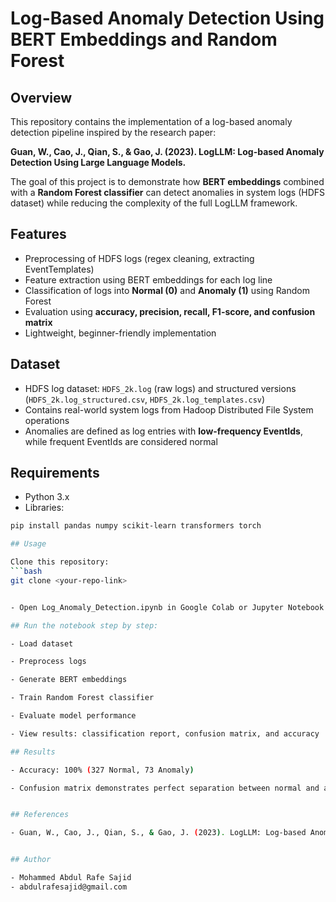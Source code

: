 # Log-Based Anomaly Detection Using BERT Embeddings and Random Forest

## Overview
This repository contains the implementation of a log-based anomaly detection pipeline inspired by the research paper:

**Guan, W., Cao, J., Qian, S., & Gao, J. (2023). LogLLM: Log-based Anomaly Detection Using Large Language Models.**

The goal of this project is to demonstrate how **BERT embeddings** combined with a **Random Forest classifier** can detect anomalies in system logs (HDFS dataset) while reducing the complexity of the full LogLLM framework.

## Features
- Preprocessing of HDFS logs (regex cleaning, extracting EventTemplates)
- Feature extraction using BERT embeddings for each log line
- Classification of logs into **Normal (0)** and **Anomaly (1)** using Random Forest
- Evaluation using **accuracy, precision, recall, F1-score, and confusion matrix**
- Lightweight, beginner-friendly implementation

## Dataset
- HDFS log dataset: `HDFS_2k.log` (raw logs) and structured versions (`HDFS_2k.log_structured.csv`, `HDFS_2k.log_templates.csv`)
- Contains real-world system logs from Hadoop Distributed File System operations
- Anomalies are defined as log entries with **low-frequency EventIds**, while frequent EventIds are considered normal

## Requirements
- Python 3.x
- Libraries:
```bash
pip install pandas numpy scikit-learn transformers torch

## Usage

Clone this repository:
```bash
git clone <your-repo-link>


- Open Log_Anomaly_Detection.ipynb in Google Colab or Jupyter Notebook

## Run the notebook step by step:

- Load dataset

- Preprocess logs

- Generate BERT embeddings

- Train Random Forest classifier

- Evaluate model performance

- View results: classification report, confusion matrix, and accuracy

## Results

- Accuracy: 100% (327 Normal, 73 Anomaly)

- Confusion matrix demonstrates perfect separation between normal and anomalous logs


## References

- Guan, W., Cao, J., Qian, S., & Gao, J. (2023). LogLLM: Log-based Anomaly Detection Using Large Language Models. SJTU.


## Author

- Mohammed Abdul Rafe Sajid
- abdulrafesajid@gmail.com

